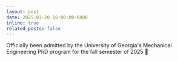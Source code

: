 ```yaml
---
layout: post
date: 2025-03-20 18:00:00-0400
inline: true
related_posts: false
---
```


Officially been admitted by the University of Georgia's Mechanical Engineering PhD program for the fall semester of 2025 🙌
